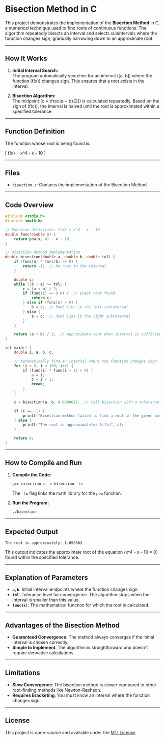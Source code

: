 # Bisection Method in C

This project demonstrates the implementation of the **Bisection Method** in C, a numerical technique used to find roots of continuous functions. The algorithm repeatedly bisects an interval and selects subintervals where the function changes sign, gradually narrowing down to an approximate root.

---

## How It Works

1. **Initial Interval Search:**  
   The program automatically searches for an interval \([a, b]\) where the function \(f(x)\) changes sign. This ensures that a root exists in the interval.

2. **Bisection Algorithm:**  
   The midpoint \(c = \frac{a + b}{2}\) is calculated repeatedly. Based on the sign of \(f(c)\), the interval is halved until the root is approximated within a specified tolerance.

---

## Function Definition

The function whose root is being found is:

\[
f(x) = x^4 - x - 10
\]

---

## Files

- `bisection.c`: Contains the implementation of the Bisection Method.

---

## Code Overview

```c
#include <stdio.h>
#include <math.h>

// Function definition: f(x) = x^4 - x - 10
double func(double x) {
    return pow(x, 4) - x - 10;
}

// Bisection Method implementation
double bisection(double a, double b, double tol) {
    if (func(a) * func(b) >= 0) {
        return -1;  // No root in the interval
    }

    double c;
    while ((b - a) >= tol) {
        c = (a + b) / 2;
        if (func(c) == 0.0) {  // Exact root found
            return c;
        } else if (func(c) > 0) {
            b = c;  // Root lies in the left subinterval
        } else {
            a = c;  // Root lies in the right subinterval
        }
    }

    return (a + b) / 2;  // Approximate root when interval is sufficiently small
}

int main() {
    double i, a, b, c;

    // Automatically find an interval where the function changes sign
    for (i = 0; i < 100; i++) {
        if (func(i) * func(i + 1) < 0) {
            a = i;
            b = i + 1;
            break;
        }
    }

    c = bisection(a, b, 0.000001);  // Call bisection with a tolerance of 1e-6

    if (c == -1) {
        printf("Bisection method failed to find a root in the given interval.\n");
    } else {
        printf("The root is approximately: %lf\n", c);
    }

    return 0;
}
```

---

## How to Compile and Run

1. **Compile the Code:**

   ```bash
   gcc bisection.c -o bisection -lm
   ```

   The `-lm` flag links the math library for the `pow` function.

2. **Run the Program:**

   ```bash
   ./bisection
   ```

---

## Expected Output

```
The root is approximately: 1.855583
```

This output indicates the approximate root of the equation \(x^4 - x - 10 = 0\) found within the specified tolerance.

---

## Explanation of Parameters

- **`a`, `b`**: Initial interval endpoints where the function changes sign.
- **`tol`**: Tolerance level for convergence. The algorithm stops when the interval is smaller than this value.
- **`func(x)`**: The mathematical function for which the root is calculated.

---

## Advantages of the Bisection Method

- **Guaranteed Convergence**: The method always converges if the initial interval is chosen correctly.
- **Simple to Implement**: The algorithm is straightforward and doesn't require derivative calculations.

---

## Limitations

- **Slow Convergence**: The bisection method is slower compared to other root-finding methods like Newton-Raphson.
- **Requires Bracketing**: You must know an interval where the function changes sign.

---

## License

This project is open-source and available under the [MIT License](LICENSE).
